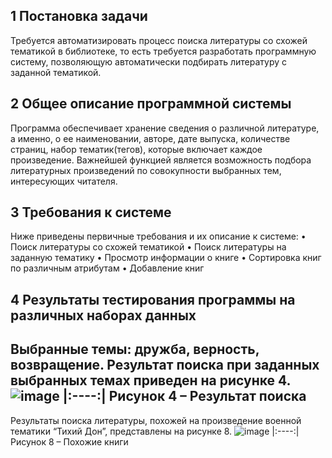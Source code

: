 ## 1 Постановка задачи 
Требуется автоматизировать процесс поиска литературы со схожей тематикой в библиотеке, то есть требуется разработать программную систему, позволяющую автоматически подбирать литературу с заданной тематикой.

## 2 Общее описание программной системы
Программа обеспечивает хранение сведения о различной литературе, а именно, о ее наименовании, авторе, дате выпуска, количестве страниц, набор тематик(тегов), которые включает каждое произведение. Важнейшей функцией является возможность подбора литературных произведений по совокупности выбранных тем, интересующих читателя.

## 3 Требования к системе
Ниже приведены первичные требования и их описание к системе:
•	Поиск литературы со схожей тематикой
•	Поиск литературы на заданную тематику
•	Просмотр информации о книге
•	Сортировка книг по различным атрибутам
•	Добавление книг

## 4 Результаты тестирования программы на различных наборах данных
Выбранные темы: дружба, верность, возвращение.
Результат поиска при заданных выбранных темах приведен на рисунке 4.
![image](https://github.com/user-attachments/assets/5e511378-360e-497d-8bd3-c36d7c132c14)
|:----:|
Рисунок 4 – Результат поиска
---
Результаты поиска литературы, похожей на произведение военной тематики “Тихий Дон”, представлены на рисунке 8.
![image](https://github.com/user-attachments/assets/bd205444-e7e0-45f1-879e-4e11d39eb199)
|:----:|
Рисунок 8 – Похожие книги
